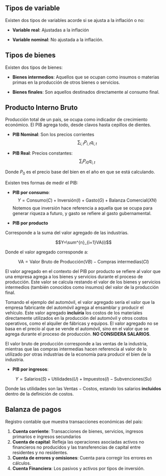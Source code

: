
## Tipos de variable 

Existen dos tipos de variables acorde si se ajusta a la inflación o no: 

- **Variable real**: Ajustadas a la inflación 

- **Variable nominal**: No ajustada a la inflación. 

## Tipos de bienes 

Existen dos tipos de bienes: 

- **Bienes intermedios**: Aquellos que se ocupan como insumos o materias primas en la producción de otros bienes o servicios. 

- **Bienes finales**: Son aquellos destinados directamente al consumo final. 
## Producto Interno Bruto 

Producción total de un país, se ocupa como indicador de crecimiento económico.  El PIB agrega todo, desde clavos hasta cepillos de dientes. 

- **PIB Nominal**: Son los precios corrientes 
$$\sum_{i,t}P_{i,t}q_{i,t}$$

- **PIB Real**: Precios constantes: 
$$\sum_iP_{i0}q_{i,t}$$

Donde $P_0$ es el precio base del bien en el año en que se está calculando. 

Existen tres formas de medir el PIB: 

- **PIB por consumo**: 
$$Y=\text{Consumo}(C)+\text{Inversión}(I)+\text{Gasto}(G)+\text{Balanza Comercial}(XN)$$
Notemos que inversión hace referencia a aquella que se ocupa para generar riqueza a futuro, y gasto se refiere al gasto gubernamental. 

- **PIB por producto** 

Corresponde a la suma del valor agregado de las industrias. 

$$Y=\sum^{n}_{i=1}VA(i)$$

Donde el valor agregado corresponde a: 

$$\text{VA}=\text{Valor Bruto de Producción}(VB)-\text{Compras intermedias}(CI)$$

El valor agregado en el contexto del PIB por producto se refiere al valor que una empresa agrega a los bienes y servicios durante el proceso de producción. Este valor se calcula restando el valor de los bienes y servicios intermedios (también conocidos como insumos) del valor de la producción final.

Tomando el ejemplo del automóvil, el valor agregado sería el valor que la empresa fabricante del automóvil agrega al ensamblar y producir el vehículo. Este valor agregado **incluiría**  los costos de los materiales directamente utilizados en la producción del automóvil y otros costos operativos, como el alquiler de fábricas y equipos. El valor agregado no se basa en el precio al que se vende el automóvil, sino en el valor que se agrega durante el proceso de producción. **NO CONSIDERA SALARIOS**. 

El valor bruto de producción corresponde a las ventas de la industria, mientras que las compras intermedias hacen referencia al valor de lo utilizado por otras industrias de la economía para producir el bien de la industria. 

- **PIB por ingresos**: 

$$Y=\text{Salarios}(S)+\text{Utilidades}(U)+\text{Impuestos}(I)-\text{Subvenciones}(Su)$$

Donde las utilidades son las $\text{Ventas}-\text{Costos}$, estando los salarios **incluidos** dentro de la definición de costos. 

## Balanza de pagos 

Registro contable que muestra transacciones económicas del país: 

1. **Cuenta corriente**: Transacciones de bienes, servicios, ingresos primarios e ingresos secundarios 
2. **Cuenta de capital**: Refleja las operaciones asociadas activos no financieros no producidos y las transferencias de capital entre residentes y no residentes. 
3. **Cuenta de errores y omisiones**: Cuenta para corregir los errores en cálculos. 
4. **Cuenta Financiera**: Los pasivos y activos por tipos de inversión. 



